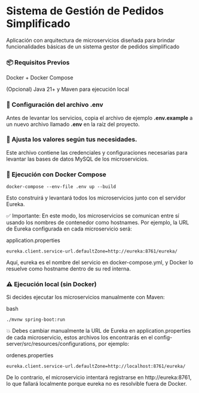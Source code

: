# Sistema de Gestión de Pedidos Simplificado
Aplicación con arquitectura de microservicios diseñada para brindar funcionalidades básicas de un sistema gestor de pedidos simplificado

### 📦 Requisitos Previos
Docker + Docker Compose

(Opcional) Java 21+ y Maven para ejecución local

### 🔐 Configuración del archivo .env
Antes de levantar los servicios, copia el archivo de ejemplo **.env.example** a un nuevo archivo llamado **.env** en la raíz del proyecto.

### 🔧 Ajusta los valores según tus necesidades.
Este archivo contiene las credenciales y configuraciones necesarias para levantar las bases de datos MySQL de los microservicios.

### 🚀 Ejecución con Docker Compose
```console
docker-compose --env-file .env up --build
```
Esto construirá y levantará todos los microservicios junto con el servidor Eureka.

✅ Importante: En este modo, los microservicios se comunican entre sí usando los nombres de contenedor como hostnames. Por ejemplo, la URL de Eureka configurada en cada microservicio será:

application.properties
```console
eureka.client.service-url.defaultZone=http://eureka:8761/eureka/
```
Aquí, eureka es el nombre del servicio en docker-compose.yml, y Docker lo resuelve como hostname dentro de su red interna.

### ⚠️ Ejecución local (sin Docker)
Si decides ejecutar los microservicios manualmente con Maven:

bash
```console
./mvnw spring-boot:run
```
💥 Debes cambiar manualmente la URL de Eureka en application.properties de cada microservicio, estos archivos los encontrarás en el config-server/src/resources/configurations, por ejemplo:

ordenes.properties
```console
eureka.client.service-url.defaultZone=http://localhost:8761/eureka/
```
De lo contrario, el microservicio intentará registrarse en http://eureka:8761, lo que fallará localmente porque eureka no es resolvible fuera de Docker.
